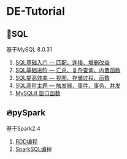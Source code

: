 # DE-Tutorial

## 🐳SQL

基于MySQL 8.0.31

1. [SQL基础入门 — 匹配、连接、增删改查](https://github.com/chenjunyi1999/DE-Tutorial/blob/main/SQL/SQL%E5%9F%BA%E7%A1%80%E5%85%A5%E9%97%A8%20%E2%80%94%20%E5%8C%B9%E9%85%8D%E3%80%81%E8%BF%9E%E6%8E%A5%E3%80%81%E5%A2%9E%E5%88%A0%E6%94%B9%E6%9F%A5.md)
2. [SQL基础进阶 — 汇总、复杂查询、内置函数](https://github.com/chenjunyi1999/DE-Tutorial/blob/main/SQL/SQL%E5%9F%BA%E7%A1%80%E8%BF%9B%E9%98%B6%20%E2%80%94%20%E6%B1%87%E6%80%BB%E3%80%81%E5%A4%8D%E6%9D%82%E6%9F%A5%E8%AF%A2%E3%80%81%E5%86%85%E7%BD%AE%E5%87%BD%E6%95%B0.md)
3. [SQL提高效率 — 视图、存储过程、函数](https://github.com/chenjunyi1999/DE-Tutorial/blob/main/SQL/SQL%E6%8F%90%E9%AB%98%E6%95%88%E7%8E%87%20%E2%80%94%20%E8%A7%86%E5%9B%BE%E3%80%81%E5%AD%98%E5%82%A8%E8%BF%87%E7%A8%8B%E3%80%81%E5%87%BD%E6%95%B0.md)
4. [SQL高阶主题 — 触发器、事件、事务、并发](https://github.com/chenjunyi1999/DE-Tutorial/blob/main/SQL/SQL%E9%AB%98%E9%98%B6%E4%B8%BB%E9%A2%98%20%E2%80%94%20%E8%A7%A6%E5%8F%91%E5%99%A8%E3%80%81%E4%BA%8B%E4%BB%B6%E3%80%81%E4%BA%8B%E5%8A%A1%E3%80%81%E5%B9%B6%E5%8F%91.md)
5. [MySQL8 窗口函数](https://github.com/chenjunyi1999/DE-Tutorial/blob/main/SQL/MySQL8%20%E7%AA%97%E5%8F%A3%E5%87%BD%E6%95%B0.md)

## 🔥pySpark

基于Spark2.4

1. [RDD编程](https://github.com/chenjunyi1999/DE-Tutorial/blob/main/pySpark/RDD%E7%BC%96%E7%A8%8B.md)
2. [SparkSQL编程](https://github.com/chenjunyi1999/DE-Tutorial/blob/main/pySpark/SparkSQL%E7%BC%96%E7%A8%8B.md)
